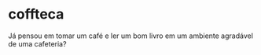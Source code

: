 # coffteca
Já pensou em tomar um café e ler um bom livro em um ambiente agradável de uma cafeteria?
